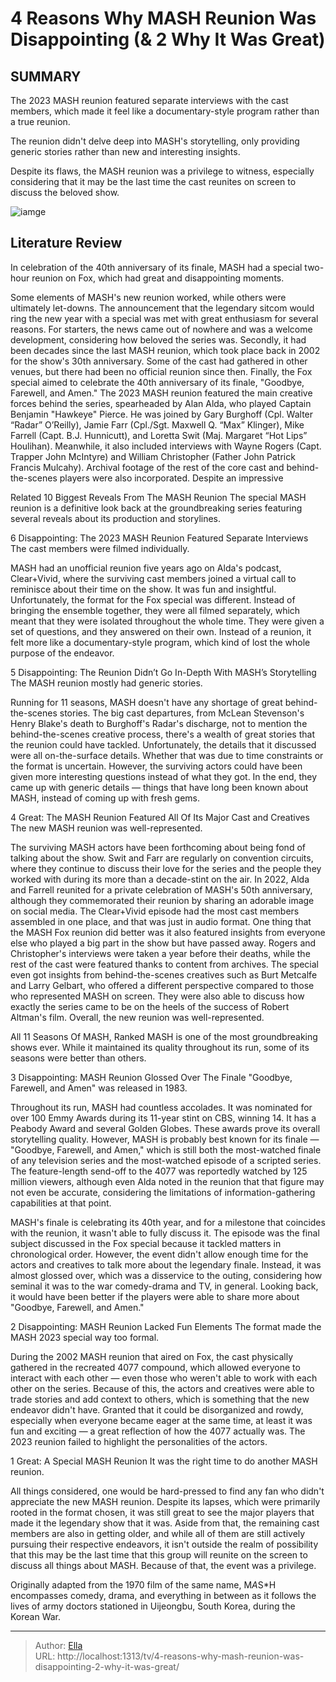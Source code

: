 # 4 Reasons Why MASH Reunion Was Disappointing (&amp; 2 Why It Was Great)


## SUMMARY 


 The 2023 MASH reunion featured separate interviews with the cast members, which made it feel like a documentary-style program rather than a true reunion. 


 The reunion didn&#39;t delve deep into MASH&#39;s storytelling, only providing generic stories rather than new and interesting insights. 


 Despite its flaws, the MASH reunion was a privilege to witness, especially considering that it may be the last time the cast reunites on screen to discuss the beloved show. 

![iamge](https://static1.srcdn.com/wordpress/wp-content/uploads/wm/2024/01/mash-reunion-disappointing-great-reasons.jpg)

## Literature Review
In celebration of the 40th anniversary of its finale, MASH had a special two-hour reunion on Fox, which had great and disappointing moments. 




Some elements of MASH&#39;s new reunion worked, while others were ultimately let-downs. The announcement that the legendary sitcom would ring the new year with a special was met with great enthusiasm for several reasons. For starters, the news came out of nowhere and was a welcome development, considering how beloved the series was. Secondly, it had been decades since the last MASH reunion, which took place back in 2002 for the show&#39;s 30th anniversary. Some of the cast had gathered in other venues, but there had been no official reunion since then. Finally, the Fox special aimed to celebrate the 40th anniversary of its finale, &#34;Goodbye, Farewell, and Amen.&#34;
The 2023 MASH reunion featured the main creative forces behind the series, spearheaded by Alan Alda, who played Captain Benjamin &#34;Hawkeye&#34; Pierce. He was joined by Gary Burghoff (Cpl. Walter “Radar” O’Reilly), Jamie Farr (Cpl./Sgt. Maxwell Q. “Max” Klinger), Mike Farrell (Capt. B.J. Hunnicutt), and Loretta Swit (Maj. Margaret “Hot Lips” Houlihan). Meanwhile, it also included interviews with Wayne Rogers (Capt. Trapper John McIntyre) and William Christopher (Father John Patrick Francis Mulcahy). Archival footage of the rest of the core cast and behind-the-scenes players were also incorporated. Despite an impressive
            
Related
 10 Biggest Reveals From The MASH Reunion 
The special MASH reunion is a definitive look back at the groundbreaking series featuring several reveals about its production and storylines.




 6  Disappointing: The 2023 MASH Reunion Featured Separate Interviews 
The cast members were filmed individually.
        

MASH had an unofficial reunion five years ago on Alda&#39;s podcast, Clear&#43;Vivid, where the surviving cast members joined a virtual call to reminisce about their time on the show. It was fun and insightful. Unfortunately, the format for the Fox special was different. Instead of bringing the ensemble together, they were all filmed separately, which meant that they were isolated throughout the whole time. They were given a set of questions, and they answered on their own. Instead of a reunion, it felt more like a documentary-style program, which kind of lost the whole purpose of the endeavor.



 5  Disappointing: The Reunion Didn’t Go In-Depth With MASH’s Storytelling 
The MASH reunion mostly had generic stories.





Running for 11 seasons, MASH doesn&#39;t have any shortage of great behind-the-scenes stories. The big cast departures, from McLean Stevenson&#39;s Henry Blake&#39;s death to Burghoff&#39;s Radar&#39;s discharge, not to mention the behind-the-scenes creative process, there&#39;s a wealth of great stories that the reunion could have tackled. Unfortunately, the details that it discussed were all on-the-surface details. Whether that was due to time constraints or the format is uncertain. However, the surviving actors could have been given more interesting questions instead of what they got. In the end, they came up with generic details — things that have long been known about MASH, instead of coming up with fresh gems.




 4  Great: The MASH Reunion Featured All Of Its Major Cast and Creatives 
The new MASH reunion was well-represented.
        

The surviving MASH actors have been forthcoming about being fond of talking about the show. Swit and Farr are regularly on convention circuits, where they continue to discuss their love for the series and the people they worked with during its more than a decade-stint on the air. In 2022, Alda and Farrell reunited for a private celebration of MASH&#39;s 50th anniversary, although they commemorated their reunion by sharing an adorable image on social media. The Clear&#43;Vivid episode had the most cast members assembled in one place, and that was just in audio format.
One thing that the MASH Fox reunion did better was it also featured insights from everyone else who played a big part in the show but have passed away. Rogers and Christopher&#39;s interviews were taken a year before their deaths, while the rest of the cast were featured thanks to content from archives. The special even got insights from behind-the-scenes creatives such as Burt Metcalfe and Larry Gelbart, who offered a different perspective compared to those who represented MASH on screen. They were also able to discuss how exactly the series came to be on the heels of the success of Robert Altman&#39;s film. Overall, the new reunion was well-represented.
            

 All 11 Seasons Of MASH, Ranked 
MASH is one of the most groundbreaking shows ever. While it maintained its quality throughout its run, some of its seasons were better than others.


 3  Disappointing: MASH Reunion Glossed Over The Finale 
&#34;Goodbye, Farewell, and Amen&#34; was released in 1983.
        

Throughout its run, MASH had countless accolades. It was nominated for over 100 Emmy Awards during its 11-year stint on CBS, winning 14. It has a Peabody Award and several Golden Globes. These awards prove its overall storytelling quality. However, MASH is probably best known for its finale — &#34;Goodbye, Farewell, and Amen,&#34; which is still both the most-watched finale of any television series and the most-watched episode of a scripted series. The feature-length send-off to the 4077 was reportedly watched by 125 million viewers, although even Alda noted in the reunion that that figure may not even be accurate, considering the limitations of information-gathering capabilities at that point.


MASH&#39;s finale is celebrating its 40th year, and for a milestone that coincides with the reunion, it wasn&#39;t able to fully discuss it. The episode was the final subject discussed in the Fox special because it tackled matters in chronological order. However, the event didn&#39;t allow enough time for the actors and creatives to talk more about the legendary finale. Instead, it was almost glossed over, which was a disservice to the outing, considering how seminal it was to the war comedy-drama and TV, in general. Looking back, it would have been better if the players were able to share more about &#34;Goodbye, Farewell, and Amen.&#34;





 2  Disappointing: MASH Reunion Lacked Fun Elements 
The format made the MASH 2023 special way too formal.
        

During the 2002 MASH reunion that aired on Fox, the cast physically gathered in the recreated 4077 compound, which allowed everyone to interact with each other — even those who weren&#39;t able to work with each other on the series. Because of this, the actors and creatives were able to trade stories and add context to others, which is something that the new endeavor didn&#39;t have. Granted that it could be disorganized and rowdy, especially when everyone became eager at the same time, at least it was fun and exciting — a great reflection of how the 4077 actually was. The 2023 reunion failed to highlight the personalities of the actors.



 1  Great: A Special MASH Reunion 
It was the right time to do another MASH reunion.



All things considered, one would be hard-pressed to find any fan who didn&#39;t appreciate the new MASH reunion. Despite its lapses, which were primarily rooted in the format chosen, it was still great to see the major players that made it the legendary show that it was. Aside from that, the remaining cast members are also in getting older, and while all of them are still actively pursuing their respective endeavors, it isn&#39;t outside the realm of possibility that this may be the last time that this group will reunite on the screen to discuss all things about MASH. Because of that, the event was a privilege.
        


Originally adapted from the 1970 film of the same name, M*A*S*H encompasses comedy, drama, and everything in between as it follows the lives of army doctors stationed in Uijeongbu, South Korea, during the Korean War.


---

> Author: [Ella](https://instagram.hk.cn/)  
> URL: http://localhost:1313/tv/4-reasons-why-mash-reunion-was-disappointing-2-why-it-was-great/  

